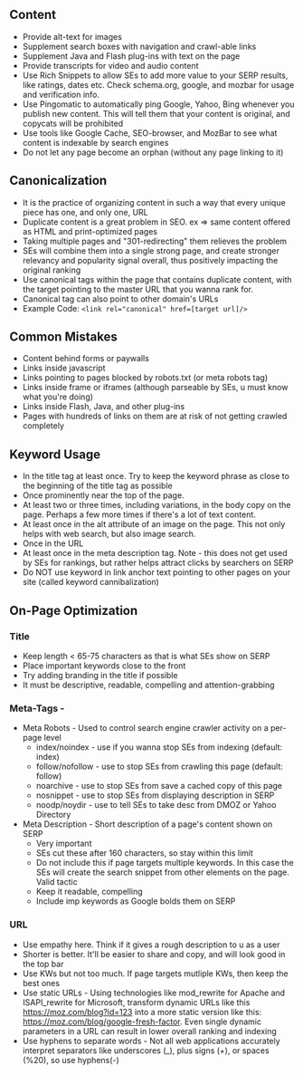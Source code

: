 ## Content
* Provide alt-text for images
* Supplement search boxes with navigation and crawl-able links
* Supplement Java and Flash plug-ins with text on the page
* Provide transcripts for video and audio content
* Use Rich Snippets to allow SEs to add more value to your SERP results, like ratings, dates etc. Check schema.org, google, and mozbar for usage and verification info. 
* Use Pingomatic to automatically ping Google, Yahoo, Bing whenever you publish new content. This will tell them that your content is original, and copycats will be prohibited
* Use tools like Google Cache, SEO-browser, and MozBar to see what content is indexable by search engines
* Do not let any page become an orphan (without any page linking to it)

## Canonicalization
* It is the practice of organizing content in such a way that every unique piece has one, and only one, URL 
* Duplicate content is a great problem in SEO. ex => same content offered as HTML and print-optimized pages
* Taking multiple pages and "301-redirecting" them relieves the problem
* SEs will combine them into a single strong page, and create stronger relevancy and popularity signal overall, thus positively impacting the original ranking
* Use canonical tags within the page that contains duplicate content, with the target pointing to the master URL that you wanna rank for.
* Canonical tag can also point to other domain's URLs
* Example Code: `<link rel="canonical" href=[target url]/>`


## Common Mistakes
* Content behind forms or paywalls
* Links inside javascript
* Links pointing to pages blocked by robots.txt (or meta robots tag)
* Links inside frame or iframes (although parseable by SEs, u must know what you're doing)
* Links inside Flash, Java, and other plug-ins
* Pages with hundreds of links on them are at risk of not getting crawled completely


## Keyword Usage
* In the title tag at least once. Try to keep the keyword phrase as close to the beginning of the title tag as possible
* Once prominently near the top of the page.
* At least two or three times, including variations, in the body copy on the page. Perhaps a few more times if there's a lot of text content.
* At least once in the alt attribute of an image on the page. This not only helps with web search, but also image search.
* Once in the URL
* At least once in the meta description tag. Note - this does not get used by SEs for rankings, but rather helps attract clicks by searchers on SERP
* Do NOT use keyword in link anchor text pointing to other pages on your site (called keyword cannibalization)


## On-Page Optimization
### Title
* Keep length < 65-75 characters as that is what SEs show on SERP
* Place important keywords close to the front
* Try adding branding in the title if possible
* It must be descriptive, readable, compelling and attention-grabbing
### Meta-Tags - <META NAME="ROBOTS" CONTENT="NOINDEX, NOFOLLOW">
* Meta Robots - Used to control search engine crawler activity on a per-page level
    * index/noindex - use if you wanna stop SEs from indexing (default: index)
    * follow/nofollow - use to stop SEs from crawling this page (default: follow)
    * noarchive - use to stop SEs from save a cached copy of this page
    * nosnippet - use to stop SEs from displaying description in SERP
    * noodp/noydir - use to tell SEs to take desc from DMOZ or Yahoo Directory
* Meta Description - Short description of a page's content shown on SERP
    * Very important 
    * SEs cut these after 160 characters, so stay within this limit
    * Do not include this if page targets multiple keywords. In this case the SEs will create the search snippet from other elements on the page. Valid tactic
    * Keep it readable, compelling
    * Include imp keywords as Google bolds them on SERP
### URL
* Use empathy here. Think if it gives a rough description to u as a user
* Shorter is better. It'll be easier to share and copy, and will look good in the top bar
* Use KWs but not too much. If page targets mutliple KWs, then keep the best ones
* Use static URLs - Using technologies like mod_rewrite for Apache and ISAPI_rewrite for Microsoft,  transform dynamic URLs like this https://moz.com/blog?id=123 into a more static version like this: https://moz.com/blog/google-fresh-factor. Even single dynamic parameters in a URL can result in lower overall ranking and indexing
* Use hyphens to separate words - Not all web applications accurately interpret separators like underscores (_), plus signs (+), or spaces (%20), so use hyphens(-)